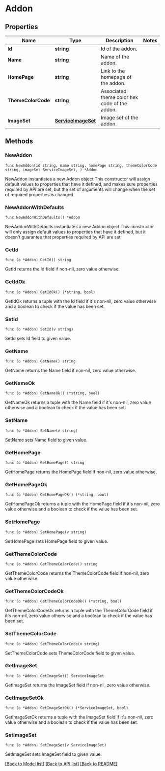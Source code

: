 # Addon

## Properties

Name | Type | Description | Notes
------------ | ------------- | ------------- | -------------
**Id** | **string** | Id of the addon. | 
**Name** | **string** | Name of the addon. | 
**HomePage** | **string** | Link to the homepage of the addon. | 
**ThemeColorCode** | **string** | Associated theme color hex code of the addon. | 
**ImageSet** | [**ServiceImageSet**](ServiceImageSet.md) | Image set of the addon. | 

## Methods

### NewAddon

`func NewAddon(id string, name string, homePage string, themeColorCode string, imageSet ServiceImageSet, ) *Addon`

NewAddon instantiates a new Addon object
This constructor will assign default values to properties that have it defined,
and makes sure properties required by API are set, but the set of arguments
will change when the set of required properties is changed

### NewAddonWithDefaults

`func NewAddonWithDefaults() *Addon`

NewAddonWithDefaults instantiates a new Addon object
This constructor will only assign default values to properties that have it defined,
but it doesn't guarantee that properties required by API are set

### GetId

`func (o *Addon) GetId() string`

GetId returns the Id field if non-nil, zero value otherwise.

### GetIdOk

`func (o *Addon) GetIdOk() (*string, bool)`

GetIdOk returns a tuple with the Id field if it's non-nil, zero value otherwise
and a boolean to check if the value has been set.

### SetId

`func (o *Addon) SetId(v string)`

SetId sets Id field to given value.


### GetName

`func (o *Addon) GetName() string`

GetName returns the Name field if non-nil, zero value otherwise.

### GetNameOk

`func (o *Addon) GetNameOk() (*string, bool)`

GetNameOk returns a tuple with the Name field if it's non-nil, zero value otherwise
and a boolean to check if the value has been set.

### SetName

`func (o *Addon) SetName(v string)`

SetName sets Name field to given value.


### GetHomePage

`func (o *Addon) GetHomePage() string`

GetHomePage returns the HomePage field if non-nil, zero value otherwise.

### GetHomePageOk

`func (o *Addon) GetHomePageOk() (*string, bool)`

GetHomePageOk returns a tuple with the HomePage field if it's non-nil, zero value otherwise
and a boolean to check if the value has been set.

### SetHomePage

`func (o *Addon) SetHomePage(v string)`

SetHomePage sets HomePage field to given value.


### GetThemeColorCode

`func (o *Addon) GetThemeColorCode() string`

GetThemeColorCode returns the ThemeColorCode field if non-nil, zero value otherwise.

### GetThemeColorCodeOk

`func (o *Addon) GetThemeColorCodeOk() (*string, bool)`

GetThemeColorCodeOk returns a tuple with the ThemeColorCode field if it's non-nil, zero value otherwise
and a boolean to check if the value has been set.

### SetThemeColorCode

`func (o *Addon) SetThemeColorCode(v string)`

SetThemeColorCode sets ThemeColorCode field to given value.


### GetImageSet

`func (o *Addon) GetImageSet() ServiceImageSet`

GetImageSet returns the ImageSet field if non-nil, zero value otherwise.

### GetImageSetOk

`func (o *Addon) GetImageSetOk() (*ServiceImageSet, bool)`

GetImageSetOk returns a tuple with the ImageSet field if it's non-nil, zero value otherwise
and a boolean to check if the value has been set.

### SetImageSet

`func (o *Addon) SetImageSet(v ServiceImageSet)`

SetImageSet sets ImageSet field to given value.



[[Back to Model list]](../README.md#documentation-for-models) [[Back to API list]](../README.md#documentation-for-api-endpoints) [[Back to README]](../README.md)


